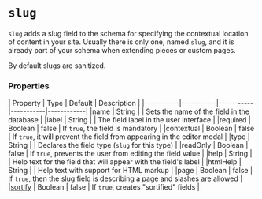 # `slug`

`slug` adds a slug field to the schema for specifying the contextual location of content in your site. Usually there is only one, named `slug`, and it is already part of your schema when extending pieces or custom pages.

By default slugs are sanitized.

### Properties

|  Property | Type   | Default | Description |
|-----------|-----------|-----------|-----------|------------|
|name | String | | Sets the name of the field in the database |
|label | String | | The field label in the user interface |
|required | Boolean | false | If `true`, the field is mandatory |
|contextual | Boolean | false | If `true`, it will prevent the field from appearing in the editor modal |
|type | String | | Declares the field type (`slug` for this type) |
|readOnly | Boolean | false | If `true`, prevents the user from editing the field value |
|help | String | | Help text for the field that will appear with the field's label |
|htmlHelp | String | | Help text with support for HTML markup |
|page | Boolean | false | If `true`, then the slug field is describing a page and slashes are allowed |
|[sortify](/reference/field-types/field-properties/sortify.md) | Boolean | false | If `true`, creates "sortified" fields |
